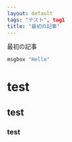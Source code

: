 ```yaml
---
layout: default
tags: "テスト", tag1
title: "最初の記事"
---
```


最初の記事

```vb
msgbox "Hello"

```

# test
## test
### test
